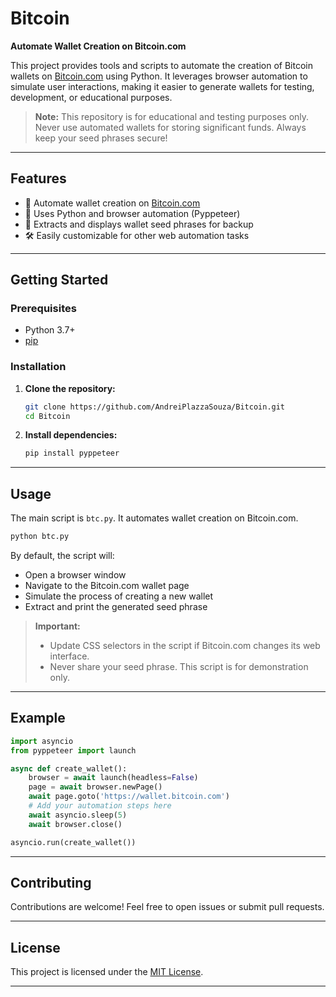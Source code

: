 
# Bitcoin

**Automate Wallet Creation on Bitcoin.com**


This project provides tools and scripts to automate the creation of Bitcoin wallets on [Bitcoin.com](https://www.bitcoin.com) using Python. It leverages browser automation to simulate user interactions, making it easier to generate wallets for testing, development, or educational purposes.

> **Note:** This repository is for educational and testing purposes only. Never use automated wallets for storing significant funds. Always keep your seed phrases secure!

---

## Features

- 📄 Automate wallet creation on [Bitcoin.com](https://wallet.bitcoin.com)
- 🤖 Uses Python and browser automation (Pyppeteer)
- 🔑 Extracts and displays wallet seed phrases for backup
- 🛠️ Easily customizable for other web automation tasks

---

## Getting Started

### Prerequisites

- Python 3.7+
- [pip](https://pip.pypa.io/en/stable/)

### Installation

1. **Clone the repository:**
    ```bash
    git clone https://github.com/AndreiPlazzaSouza/Bitcoin.git
    cd Bitcoin
    ```

2. **Install dependencies:**
    ```bash
    pip install pyppeteer
    ```

---

## Usage

The main script is `btc.py`. It automates wallet creation on Bitcoin.com.

```bash
python btc.py
```

By default, the script will:

- Open a browser window
- Navigate to the Bitcoin.com wallet page
- Simulate the process of creating a new wallet
- Extract and print the generated seed phrase

> **Important:**  
> - Update CSS selectors in the script if Bitcoin.com changes its web interface.
> - Never share your seed phrase. This script is for demonstration only.

---

## Example

```python
import asyncio
from pyppeteer import launch

async def create_wallet():
    browser = await launch(headless=False)
    page = await browser.newPage()
    await page.goto('https://wallet.bitcoin.com')
    # Add your automation steps here
    await asyncio.sleep(5)
    await browser.close()

asyncio.run(create_wallet())
```

---

## Contributing

Contributions are welcome! Feel free to open issues or submit pull requests.

---

## License

This project is licensed under the [MIT License](LICENSE).

---

